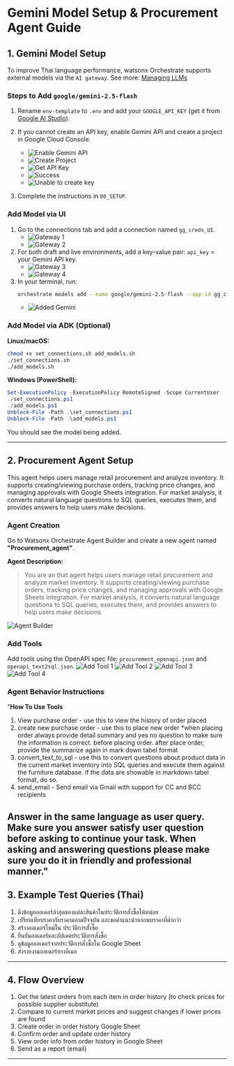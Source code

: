 
# Gemini Model Setup & Procurement Agent Guide

## 1. Gemini Model Setup

To improve Thai language performance, watsonx Orchestrate supports external models via the `AI gateway`. See more: [Managing LLMs](https://developer.watson-orchestrate.ibm.com/llm/managing_llm)

### Steps to Add `google/gemini-2.5-flash`
1. Rename `env-template` to `.env` and add your `GOOGLE_API_KEY` (get it from [Google AI Studio](https://aistudio.google.com)).
2. If you cannot create an API key, enable Gemini API and create a project in Google Cloud Console.
	- ![Enable Gemini API](images/enablegemini.png)
	- ![Create Project](images/create-gcpproject.png)
	- ![Get API Key](images/getapikey.png)
	- ![Success](images/success.png)
	- ![Unable to create key](images/unabletocreatekey.png)

3. Complete the instructions in `00_SETUP`.

### Add Model via UI
1. Go to the connections tab and add a connection named `gg_creds_UI`.
	- ![Gateway 1](images/gateway_1.png)
	- ![Gateway 2](images/gateway_2.png)
2. For both draft and live environments, add a key-value pair: `api_key` = your Gemini API key.
	- ![Gateway 3](images/gateway_3.png)
	- ![Gateway 4](images/gateway_4.png)
3. In your terminal, run:
	```bash
	orchestrate models add --name google/gemini-2.5-flash --app-id gg_creds_UI
	```
	- ![Added Gemini](images/added_gemini.png)

### Add Model via ADK (Optional)
**Linux/macOS:**
```bash
chmod +x set_connections.sh add_models.sh
./set_connections.sh
./add_models.sh
```
**Windows (PowerShell):**
```powershell
Set-ExecutionPolicy -ExecutionPolicy RemoteSigned -Scope CurrentUser
./set_connections.ps1
./add_models.ps1
Unblock-File -Path .\set_connections.ps1
Unblock-File -Path .\add_models.ps1
```
You should see the model being added.

---

## 2. Procurement Agent Setup

This agent helps users manage retail procurement and analyze inventory. It supports creating/viewing purchase orders, tracking price changes, and managing approvals with Google Sheets integration. For market analysis, it converts natural language questions to SQL queries, executes them, and provides answers to help users make decisions.

### Agent Creation
Go to Watsonx Orchestrate Agent Builder and create a new agent named **"Procurement_agent"**.

**Agent Description:**
> You are an that agent helps users manage retail procurement and analyze market inventory. It supports creating/viewing purchase orders, tracking price changes, and managing approvals with Google Sheets integration. For market analysis, it converts natural language questions to SQL queries, executes them, and provides answers to help users make decisions 

![Agent Builder](images/image.png)

### Add Tools
Add tools using the OpenAPI spec file: `procurement_openapi.json` and `openapi_text2sql.json`.
![Add Tool 1](images/image-1.png)
![Add Tool 2](images/image-2.png)
![Add Tool 3](images/image-3.png)
![Add Tool 4](images/image-4.png)

### Agent Behavior Instructions
"**How To Use Tools**
1. View purchase order - use this to view the history of order placed
2. create new purchase order - use this to place new order *when placing order always provide detail summary and yes no question to make sure the information is correct. before placing order. after place order, provide the summarize again in mark down tabel format
3. convert_text_to_sql - use this to convert questions about product data in the current market inventory into SQL queries and execute them against the furniture database. if the data are showable in markdown tabel format, do so.
4. send_email - Send email via Gmail with support for CC and BCC recipients

Answer in the same language as user query.
Make sure you answer satisfy user question before asking to
continue your task.
When asking and answering questions please make sure you do
it in friendly and professional manner."
---

## 3. Example Test Queries (Thai)

1. ดึงข้อมูลออเดอร์ล่าสุดของแต่ละสินค้าในประวัติการสั่งซื้อให้หน่อย
2. เปรียบเทียบราคากับราคาตลาดปัจจุบัน และขอคำแนะนำหากพบราคาที่ต่ำกว่า
3. สร้างออเดอร์ใหม่ใน ประวัติการสั่งซื้อ
4. ยืนยันออเดอร์และอัปเดตประวัติการสั่งซื้อ
5. ดูข้อมูลออเดอร์จากประวัติการสั่งซื้อใน Google Sheet
6. ส่งรายงานออเดอร์ทางอีเมล

---

## 4. Flow Overview

1. Get the latest orders from each item in order history (to check prices for possible supplier substitute)
2. Compare to current market prices and suggest changes if lower prices are found
3. Create order in order history Google Sheet
4. Confirm order and update order history
5. View order info from order history in Google Sheet
6. Send as a report (email)

---


